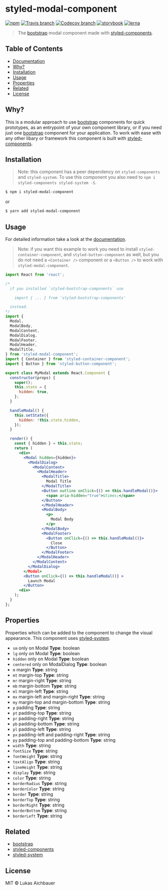 # styled-modal-component

[![npm](https://img.shields.io/npm/v/styled-modal-component.svg?style=flat-square)](https://www.npmjs.com/package/styled-modal-component)
[![Travis branch](https://img.shields.io/travis/aichbauer/styled-bootstrap-components/master.svg?style=flat-square)](https://travis-ci.org/aichbauer/styled-bootstrap-components)
[![Codecov branch](https://img.shields.io/codecov/c/github/aichbauer/styled-bootstrap-components/master.svg?style=flat-square)](https://codecov.io/gh/aichbauer/styled-bootstrap-components)
[![storybook](https://img.shields.io/badge/docs%20with-storybook-f1618c.svg?style=flat-square)](https://aichbauer.github.io/styled-bootstrap-components)
[![lerna](https://img.shields.io/badge/maintained%20with-lerna-cc00ff.svg?style=flat-square)](https://lernajs.io/)

> The [bootstrap](https://getbootstrap.com) modal component made with [styled-components](https://styled-components.com).

## Table of Contents

* [Documentation](https://aichbauer.github.io/styled-bootstrap-components)
* [Why?](#why)
* [Installation](#installation)
* [Usage](#usage)
* [Properties](#properties)
* [Related](#related)
* [License](#license)

## Why?

This is a modular approach to use [bootstrap](https://getbootstrap.com) components for quick prototypes, as an entrypoint of your own component library, or if you need just one [bootstrap](https://getbootstrap.com) component for your application. To work with ease with any other libary or framework this component is built with [styled-components](https://styled-components.com).

## Installation

> Note: this component has a peer dependency on `styled-components` and `styled-system`. To use this component you also need to `npm i styled-components styled-system -S`.

```sh
$ npm i styled-modal-component
```

or

```sh
$ yarn add styled-modal-component
```

## Usage

For detailed information take a look at the [documentation](https://aichbauer.github.io/styled-bootstrap-components).

> Note: if you want this example to work you need to install `styled-container-component`, and `styled-button-component` as well, but you do not need a `<Container />` component or a `<Button />`  to work with `styled-modal-component`.

```jsx
import React from 'react';

/*
  if you installed `styled-bootstrap-components` use

    import { ... } from 'styled-bootstrap-components'

  instead.
*/
import {
  Modal,
  ModalBody,
  ModalContent,
  ModalDialog,
  ModalFooter,
  ModalHeader,
  ModalTitle,
} from 'styled-modal-component';
import { Container } from 'styled-container-component';
import { Button } from 'styled-button-component';

export class MyModal extends React.Component {
  constructor(props) {
    super();
    this.state = {
      hidden: true,
    };
  }

  handleModal() {
    this.setState({
      hidden: !this.state.hidden,
    });
  }

  render() {
    const { hidden } = this.state;
    return (
      <div>
        <Modal hidden={hidden}>
          <ModalDialog>
            <ModalContent>
              <ModalHeader>
                <ModalTitle>
                  Modal Title
                </ModalTitle>
                <Button outline onClick={() => this.handleModal()}>
                  <span aria-hidden="true">&times;</span>
                </Button>
                </ModalHeader>
                <ModalBody>
                  <p>
                    Modal Body
                  </p>
                </ModalBody>
                <ModalFooter>
                  <Button onClick={() => this.handleModal()}>
                    Close
                  </Button>
                </ModalFooter>
              </ModalHeader>
            </ModalContent>
          </ModalDialog>
        </Modal>
        <Button onClick={() => this.handleModal()} >
          Launch Modal
        </Button>
      <div>
    );
  }
};
```

## Properties

Properties which can be added to the component to change the visual appearance. This component uses [styled-system](http://jxnblk.com/styled-system/).

* `sm` only on Modal **Type**: boolean
* `lg` only on Modal **Type**: boolean
* `hidden` only on Modal **Type**: boolean
* `centered` only on ModalDialog **Type**: boolean
* `m`  margin **Type**: string
* `mt` margin-top **Type**: string
* `mr` margin-right **Type**: string
* `mb` margin-bottom **Type**: string
* `ml` margin-left **Type**: string
* `mx` margin-left and margin-right **Type**: string
* `my` margin-top and margin-bottom **Type**: string
* `p`  padding **Type**: string
* `pt` padding-top **Type**: string
* `pr` padding-right **Type**: string
* `pb` padding-bottom **Type**: string
* `pl` padding-left **Type**: string
* `px` padding-left and padding-right **Type**: string
* `py` padding-top and padding-bottom **Type**: string
* `width` **Type**: string
* `fontSize` **Type**: string
* `fontWeight` **Type**: string
* `textAlign` **Type**: string
* `lineHeight` **Type**: string
* `display` **Type**: string
* `color` **Type**: string
* `borderRadius` **Type**: string
* `borderColor` **Type**: string
* `border` **Type**: string
* `borderTop` **Type**: string
* `borderRight` **Type**: string
* `borderBottom` **Type**: string
* `borderLeft` **Type**: string

## Related

* [bootstrap](https://getbootstrap.com)
* [styled-components](https://styled-components.com)
* [styled-system](http://jxnblk.com/styled-system/)

## License

MIT © Lukas Aichbauer

